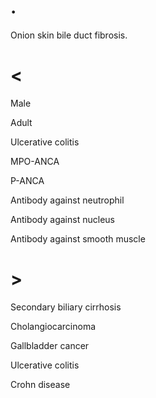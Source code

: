 # .

Onion skin bile duct fibrosis.

# <

Male

Adult

Ulcerative colitis

MPO-ANCA

P-ANCA

Antibody against neutrophil

Antibody against nucleus

Antibody against smooth muscle

# >

Secondary biliary cirrhosis

Cholangiocarcinoma

Gallbladder cancer

Ulcerative colitis

Crohn disease
